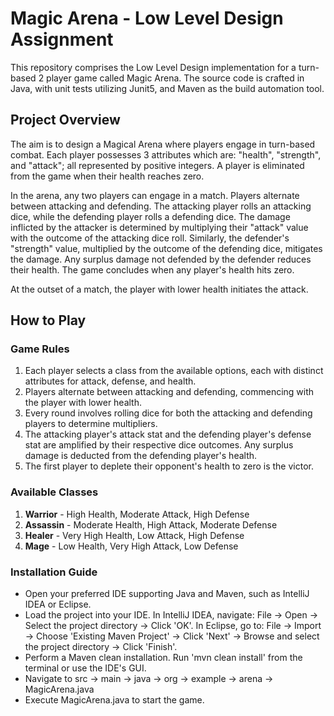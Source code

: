 # Magic Arena - Low Level Design Assignment

This repository comprises the Low Level Design implementation for a turn-based 2 player game called Magic Arena. The source code is crafted in Java, with unit tests utilizing Junit5, and Maven as the build automation tool.

## Project Overview

The aim is to design a Magical Arena where players engage in turn-based combat. Each player possesses 3 attributes which are: "health", "strength", and "attack"; all represented by positive integers. A player is eliminated from the game when their health reaches zero.

In the arena, any two players can engage in a match. Players alternate between attacking and defending. The attacking player rolls an attacking dice, while the defending player rolls a defending dice. The damage inflicted by the attacker is determined by multiplying their "attack" value with the outcome of the attacking dice roll. Similarly, the defender's "strength" value, multiplied by the outcome of the defending dice, mitigates the damage. Any surplus damage not defended by the defender reduces their health. The game concludes when any player's health hits zero.

At the outset of a match, the player with lower health initiates the attack.

## How to Play

### Game Rules
1. Each player selects a class from the available options, each with distinct attributes for attack, defense, and health.
2. Players alternate between attacking and defending, commencing with the player with lower health.
3. Every round involves rolling dice for both the attacking and defending players to determine multipliers.
4. The attacking player's attack stat and the defending player's defense stat are amplified by their respective dice outcomes.
   Any surplus damage is deducted from the defending player's health.
5. The first player to deplete their opponent's health to zero is the victor.

### Available Classes
1. **Warrior** - High Health, Moderate Attack, High Defense
2. **Assassin** - Moderate Health, High Attack, Moderate Defense
3. **Healer** - Very High Health, Low Attack, High Defense
4. **Mage** - Low Health, Very High Attack, Low Defense

### Installation Guide

- Open your preferred IDE supporting Java and Maven, such as IntelliJ IDEA or Eclipse.
- Load the project into your IDE. In IntelliJ IDEA, navigate: File -> Open -> Select the project directory -> Click 'OK'. In Eclipse, go to: File -> Import -> Choose 'Existing Maven Project' -> Click 'Next' -> Browse and select the project directory -> Click 'Finish'.
- Perform a Maven clean installation. Run 'mvn clean install' from the terminal or use the IDE's GUI.
- Navigate to src -> main -> java -> org -> example -> arena -> MagicArena.java
- Execute MagicArena.java to start the game.
